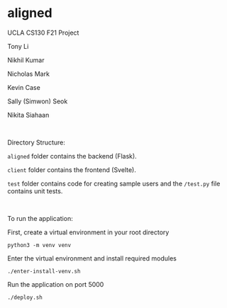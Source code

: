 # aligned

UCLA CS130 F21 Project

Tony Li

Nikhil Kumar

Nicholas Mark

Kevin Case

Sally (Simwon) Seok

Nikita Siahaan

<br/>

Directory Structure:

`aligned` folder contains the backend (Flask).

`client` folder contains the frontend (Svelte).

`test` folder contains code for creating sample users and the `/test.py` file contains unit tests.

<br/>

To run the application:

First, create a virtual environment in your root directory

`python3 -m venv venv`

Enter the virtual environment and install required modules

`./enter-install-venv.sh`

Run the application on port 5000

`./deploy.sh`
